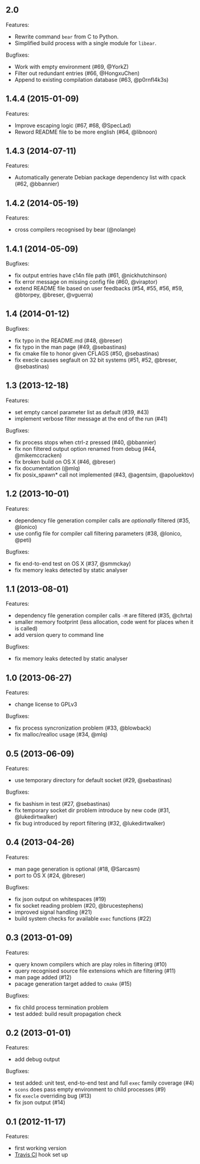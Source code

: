 ## 2.0

Features:

  - Rewrite command `bear` from C to Python.
  - Simplified build process with a single module for `libear`.

Bugfixes:

  - Work with empty environment (#69, @YorkZ)
  - Filter out redundant entries (#66, @HongxuChen)
  - Append to existing compilation database (#63, @p0rnfl4k3s)

## 1.4.4 (2015-01-09)

Features:

  - Improve escaping logic (#67, #68, @SpecLad)
  - Reword README file to be more english (#64, @libnoon)


## 1.4.3 (2014-07-11)

Features:

  - Automatically generate Debian package dependency list with cpack (#62, @bbannier)


## 1.4.2 (2014-05-19)

Features:

  - cross compilers recognised by bear (@nolange)


## 1.4.1 (2014-05-09)

Bugfixes:

  - fix output entries have c14n file path (#61, @nickhutchinson)
  - fix error message on missing config file (#60, @viraptor)
  - extend README file based on user feedbacks (#54, #55, #56, #59, @btorpey, @breser, @vguerra)


## 1.4 (2014-01-12)

Bugfixes:

  - fix typo in the README.md (#48, @breser)
  - fix typo in the man page (#49, @sebastinas)
  - fix cmake file to honor given CFLAGS (#50, @sebastinas)
  - fix execle causes segfault on 32 bit systems (#51, #52, @breser, @sebastinas)


## 1.3 (2013-12-18)

Features:

  - set empty cancel parameter list as default (#39, #43)
  - implement verbose filter message at the end of the run (#41)

Bugfixes:

  - fix process stops when ctrl-z pressed (#40, @bbannier)
  - fix non filtered output option renamed from debug (#44, @mikemccracken)
  - fix broken build on OS X (#46, @breser)
  - fix documentation (@mlq)
  - fix posix_spawn* call not implemented (#43, @agentsim, @apoluektov)


## 1.2 (2013-10-01)

Features:

  - dependency file generation compiler calls are _optionally_ filtered (#35, @lonico)
  - use config file for compiler call filtering parameters (#38, @lonico, @peti)

Bugfixes:

  - fix end-to-end test on OS X (#37, @smmckay)
  - fix memory leaks detected by static analyser


## 1.1 (2013-08-01)

Features:

  - dependency file generation compiler calls `-M` are filtered (#35, @chrta)
  - smaller memory footprint (less allocation, code went for places when it is called)
  - add version query to command line

Bugfixes:

  - fix memory leaks detected by static analyser


## 1.0 (2013-06-27)

Features:

  - change license to GPLv3

Bugfixes:

  - fix process syncronization problem (#33, @blowback)
  - fix malloc/realloc usage (#34, @mlq)


## 0.5 (2013-06-09)

Features:

  - use temporary directory for default socket (#29, @sebastinas)

Bugfixes:

  - fix bashism in test (#27, @sebastinas)
  - fix temporary socket dir problem introduce by new code (#31, @lukedirtwalker)
  - fix bug introduced by report filtering (#32, @lukedirtwalker)


## 0.4 (2013-04-26)

Features:

  - man page generation is optional (#18, @Sarcasm)
  - port to OS X (#24, @breser)

Bugfixes:

  - fix json output on whitespaces (#19)
  - fix socket reading problem (#20, @brucestephens)
  - improved signal handling (#21)
  - build system checks for available `exec` functions (#22)


## 0.3 (2013-01-09)

Features:

  - query known compilers which are play roles in filtering (#10)
  - query recognised source file extensions which are filtering (#11)
  - man page added (#12)
  - pacage generation target added to `cmake` (#15)

Bugfixes:

  - fix child process termination problem
  - test added: build result propagation check


## 0.2 (2013-01-01)

Features:

  - add debug output

Bugfixes:

  - test added: unit test, end-to-end test and full `exec` family coverage (#4)
  - `scons` does pass empty environment to child processes (#9)
  - fix `execle` overriding bug (#13)
  - fix json output (#14)


## 0.1 (2012-11-17)

Features:

  - first working version
  - [Travis CI](https://travis-ci.org/rizsotto/Bear) hook set up
